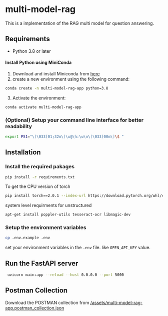 # multi-model-rag

This is a implementation of the RAG multi model for question answering.

## Requirements

- Python 3.8 or later

#### Install Python using MiniConda

1) Download and install Miniconda from [here](https://www.anaconda.com/docs/getting-started/miniconda/install#quickstart-install-instructions)
2) create a new environment using the following command:
```bash
conda create -n multi-model-rag-app python=3.8
```
3) Activate the environment:
```bash
conda activate multi-model-rag-app
```

### (Optional) Setup your command line interface for better readability
```bash
export PS1="\[\033[01;32m\]\u@\h:\w\n\[\033[00m\]\$ "
```

## Installation 

### Install the required pakages

```bash
pip install -r requirements.txt
```
To get the CPU version of torch

```bash
pip install torch==2.0.1 --index-url https://download.pytorch.org/whl/cpu
```
system level requirments for unstructured
```bash
apt-get install poppler-utils tesseract-ocr libmagic-dev
```
### Setup the environment variables

```bash
cp .env.example .env
```

set your environment variables in the `.env` file. like `OPEN_API_KEY` value.

## Run the FastAPI server
```bash
 uvicorn main:app --reload --host 0.0.0.0 --port 5000
```
## Postman Collection

Download the POSTMAN collection from [/assets/multi-model-rag-app.postman_collection.json](/assets\multi-model-rag-app.postman_collection.json)
